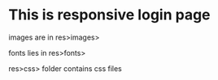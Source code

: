 # This is responsive login page

images are in res>images>

fonts lies in res>fonts>

res>css> folder contains css files
